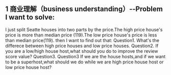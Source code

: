 ## 1 商业理解（business understanding）--Problem I want to solve:
I just split Seatte houses into two parts by the price.The high price house's price is more than median price (119).The low price house's price is less than median price(119).
then I want to find out that:
Question1. What's the differece between high price houses and low price houses.
Question2. If you are a low/high house host,what should you do to improve the review score value?
Question3. Question3 If we are the house hosts,and if we want to be a superhost,what should we do while we are high price house host or low price house host?
